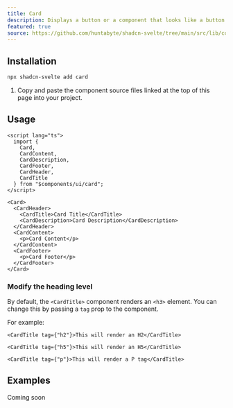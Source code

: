```yaml
---
title: Card
description: Displays a button or a component that looks like a button.
featured: true
source: https://github.com/huntabyte/shadcn-svelte/tree/main/src/lib/components/ui/card
---
```


<script>
  import { CardDemo, ComponentExample, ManualInstall } from '$lib/components/docs';
</script>

<ComponentExample src="src/lib/components/docs/examples/card/CardDemo.svelte">

<div slot="example">
<CardDemo />
</div>

</ComponentExample>

## Installation

```bash
npx shadcn-svelte add card
```

<ManualInstall>

1. Copy and paste the component source files linked at the top of this page into your project.

</ManualInstall>

## Usage

```svelte
<script lang="ts">
  import {
    Card,
    CardContent,
    CardDescription,
    CardFooter,
    CardHeader,
    CardTitle
  } from "$components/ui/card";
</script>
```

```svelte
<Card>
  <CardHeader>
    <CardTitle>Card Title</CardTitle>
    <CardDescription>Card Description</CardDescription>
  </CardHeader>
  <CardContent>
    <p>Card Content</p>
  </CardContent>
  <CardFooter>
    <p>Card Footer</p>
  </CardFooter>
</Card>
```

### Modify the heading level

By default, the `<CardTitle>` component renders an `<h3>` element. You can change this by passing a `tag` prop to the component.

For example:

```svelte
<CardTitle tag={"h2"}>This will render an H2</CardTitle>
```

```svelte
<CardTitle tag={"h5"}>This will render an H5</CardTitle>
```

```svelte
<CardTitle tag={"p"}>This will render a P tag</CardTitle>
```

## Examples

Coming soon
